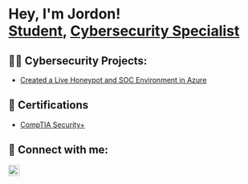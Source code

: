 <h1>Hey, I'm Jordon! <br/><a href="https://github.com/JKO21">Student</a>, <a href="https://www.github.com/JKO21">Cybersecurity Specialist</a>
<h2>👨‍💻 Cybersecurity Projects:</h2>

  - [Created a Live Honeypot and SOC Environment in Azure](https://github.com/JKO21/Azure-Honeypot-SOC)

<h2>📄 Certifications</h2>

- [CompTIA Security+](https://imgur.com/gallery/GKMrxSb)
<h2> 🤳 Connect with me:</h2>

[<img align="left" alt="JordonOfosuh | Gmail" width="22px" src="https://cdn.jsdelivr.net/npm/simple-icons@v3/icons/instagram.svg" />][instagram]

[instagram]: https://www.instagram.com/j.ofosuh/

<!--
**joshmadakor1/joshmadakor1** is a ✨ _special_ ✨ repository because its `README.md` (this file) appears on your GitHub profile.

Here are some ideas to get you started:

- 🔭 I’m currently working on ...
- 🌱 I’m currently learning ...
- 👯 I’m looking to collaborate on ...
- 🤔 I’m looking for help with ...
- 💬 Ask me about ...
- 📫 How to reach me: ...
- 😄 Pronouns: ...
- ⚡ Fun fact: ...
-->
